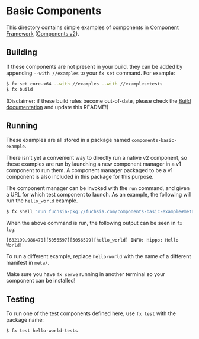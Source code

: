 # Basic Components

This directory contains simple examples of components in [Component
Framework](/docs/concepts/components/introduction.md)
([Components v2](/docs/glossary.md#components-v2)).

## Building

If these components are not present in your build, they can be added by
appending `--with //examples` to your `fx set` command. For example:

```bash
$ fx set core.x64 --with //examples --with //examples:tests
$ fx build
```

(Disclaimer: if these build rules become out-of-date, please check the
[Build documentation](/docs/development/workflows) and update this README!)

## Running

These examples are all stored in a package named `components-basic-example`.

There isn't yet a convenient way to directly run a native v2 component, so these
examples are run by launching a new component manager in a v1 component to run
them. A component manager packaged to be a v1 component is also included in this
package for this purpose.

The component manager can be invoked with the `run` command, and given a URL for
which test component to launch. As an example, the following will run the
`hello_world` example.

```bash
$ fx shell 'run fuchsia-pkg://fuchsia.com/components-basic-example#meta/component_manager_for_examples.cmx fuchsia-pkg://fuchsia.com/components-basic-example#meta/hello-world.cm'
```

When the above command is run, the following output can be seen in `fx log`:

```
[682199.986470][5056597][5056599][hello_world] INFO: Hippo: Hello World!
```

To run a different example, replace `hello-world` with the name of a different
manifest in `meta/`.

Make sure you have `fx serve` running in another terminal so your component can
be installed!

## Testing

To run one of the test components defined here, use `fx test` with the
package name:

```bash
$ fx test hello-world-tests
```
